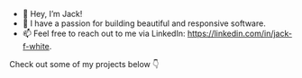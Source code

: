 - 👋 Hey, I’m Jack!
- 👀 I have a passion for building beautiful and responsive software.
- 📫 Feel free to reach out to me via LinkedIn: <a href="https://linkedin.com/in/jack-f-white" target="_blank">https://linkedin.com/in/jack-f-white</a>.

Check out some of my projects below 👇
